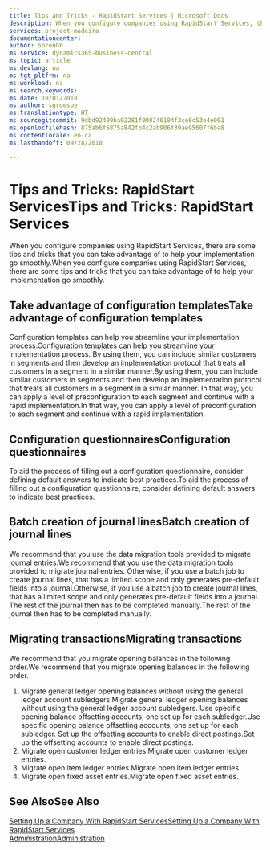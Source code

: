 ```yaml
---
title: Tips and Tricks - RapidStart Services | Microsoft Docs
description: When you configure companies using RapidStart Services, there are some tips and tricks that you can take advantage of to help your implementation go smoothly.
services: project-madeira
documentationcenter: 
author: SorenGP
ms.service: dynamics365-business-central
ms.topic: article
ms.devlang: na
ms.tgt_pltfrm: na
ms.workload: na
ms.search.keywords: 
ms.date: 10/01/2018
ms.author: sgroespe
ms.translationtype: HT
ms.sourcegitcommit: 9dbd92409ba02281f008246194f3ce0c53e4e001
ms.openlocfilehash: 875ab6f5875a842fb4c2ab906f39ae95607f6ba8
ms.contentlocale: en-ca
ms.lasthandoff: 09/28/2018

---
```

# <a name="tips-and-tricks-rapidstart-services"></a><span data-ttu-id="1ad6d-103">Tips and Tricks: RapidStart Services</span><span class="sxs-lookup"><span data-stu-id="1ad6d-103">Tips and Tricks: RapidStart Services</span></span>
<span data-ttu-id="1ad6d-104">When you configure companies using RapidStart Services, there are some tips and tricks that you can take advantage of to help your implementation go smoothly.</span><span class="sxs-lookup"><span data-stu-id="1ad6d-104">When you configure companies using RapidStart Services, there are some tips and tricks that you can take advantage of to help your implementation go smoothly.</span></span>  

## <a name="take-advantage-of-configuration-templates"></a><span data-ttu-id="1ad6d-105">Take advantage of configuration templates</span><span class="sxs-lookup"><span data-stu-id="1ad6d-105">Take advantage of configuration templates</span></span>  
<span data-ttu-id="1ad6d-106">Configuration templates can help you streamline your implementation process.</span><span class="sxs-lookup"><span data-stu-id="1ad6d-106">Configuration templates can help you streamline your implementation process.</span></span> <span data-ttu-id="1ad6d-107">By using them, you can include similar customers in segments and then develop an implementation protocol that treats all customers in a segment in a similar manner.</span><span class="sxs-lookup"><span data-stu-id="1ad6d-107">By using them, you can include similar customers in segments and then develop an implementation protocol that treats all customers in a segment in a similar manner.</span></span> <span data-ttu-id="1ad6d-108">In that way, you can apply a level of preconfiguration to each segment and continue with a rapid implementation.</span><span class="sxs-lookup"><span data-stu-id="1ad6d-108">In that way, you can apply a level of preconfiguration to each segment and continue with a rapid implementation.</span></span>  

## <a name="configuration-questionnaires"></a><span data-ttu-id="1ad6d-109">Configuration questionnaires</span><span class="sxs-lookup"><span data-stu-id="1ad6d-109">Configuration questionnaires</span></span>  
<span data-ttu-id="1ad6d-110">To aid the process of filling out a configuration questionnaire, consider defining default answers to indicate best practices.</span><span class="sxs-lookup"><span data-stu-id="1ad6d-110">To aid the process of filling out a configuration questionnaire, consider defining default answers to indicate best practices.</span></span>  

## <a name="batch-creation-of-journal-lines"></a><span data-ttu-id="1ad6d-111">Batch creation of journal lines</span><span class="sxs-lookup"><span data-stu-id="1ad6d-111">Batch creation of journal lines</span></span>  
<span data-ttu-id="1ad6d-112">We recommend that you use the data migration tools provided to migrate journal entries.</span><span class="sxs-lookup"><span data-stu-id="1ad6d-112">We recommend that you use the data migration tools provided to migrate journal entries.</span></span> <span data-ttu-id="1ad6d-113">Otherwise, if you use a batch job to create journal lines, that has a limited scope and only generates pre-default fields into a journal.</span><span class="sxs-lookup"><span data-stu-id="1ad6d-113">Otherwise, if you use a batch job to create journal lines, that has a limited scope and only generates pre-default fields into a journal.</span></span> <span data-ttu-id="1ad6d-114">The rest of the journal then has to be completed manually.</span><span class="sxs-lookup"><span data-stu-id="1ad6d-114">The rest of the journal then has to be completed manually.</span></span>  

## <a name="migrating-transactions"></a><span data-ttu-id="1ad6d-115">Migrating transactions</span><span class="sxs-lookup"><span data-stu-id="1ad6d-115">Migrating transactions</span></span>  
<span data-ttu-id="1ad6d-116">We recommend that you migrate opening balances in the following order.</span><span class="sxs-lookup"><span data-stu-id="1ad6d-116">We recommend that you migrate opening balances in the following order.</span></span>  

1.  <span data-ttu-id="1ad6d-117">Migrate general ledger opening balances without using the general ledger account subledgers.</span><span class="sxs-lookup"><span data-stu-id="1ad6d-117">Migrate general ledger opening balances without using the general ledger account subledgers.</span></span> <span data-ttu-id="1ad6d-118">Use specific opening balance offsetting accounts, one set up for each subledger.</span><span class="sxs-lookup"><span data-stu-id="1ad6d-118">Use specific opening balance offsetting accounts, one set up for each subledger.</span></span> <span data-ttu-id="1ad6d-119">Set up the offsetting accounts to enable direct postings.</span><span class="sxs-lookup"><span data-stu-id="1ad6d-119">Set up the offsetting accounts to enable direct postings.</span></span>  
2.  <span data-ttu-id="1ad6d-120">Migrate open customer ledger entries.</span><span class="sxs-lookup"><span data-stu-id="1ad6d-120">Migrate open customer ledger entries.</span></span>  
3.  <span data-ttu-id="1ad6d-121">Migrate open item ledger entries.</span><span class="sxs-lookup"><span data-stu-id="1ad6d-121">Migrate open item ledger entries.</span></span>  
4.  <span data-ttu-id="1ad6d-122">Migrate open fixed asset entries.</span><span class="sxs-lookup"><span data-stu-id="1ad6d-122">Migrate open fixed asset entries.</span></span>  

## <a name="see-also"></a><span data-ttu-id="1ad6d-123">See Also</span><span class="sxs-lookup"><span data-stu-id="1ad6d-123">See Also</span></span>  
[<span data-ttu-id="1ad6d-124">Setting Up a Company With RapidStart Services</span><span class="sxs-lookup"><span data-stu-id="1ad6d-124">Setting Up a Company With RapidStart Services</span></span>](admin-set-up-a-company-with-rapidstart.md)  
[<span data-ttu-id="1ad6d-125">Administration</span><span class="sxs-lookup"><span data-stu-id="1ad6d-125">Administration</span></span>](admin-setup-and-administration.md)

